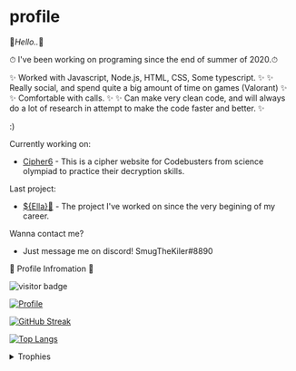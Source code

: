 # profile

📢*Hello..*📢

⏱ I've been working on programing since the end of summer of 2020.⏱ 

✨ Worked with Javascript, Node.js, HTML, CSS, Some typescript. ✨
✨ Really social, and spend quite a big amount of time on games (Valorant) ✨
✨ Comfortable with calls. ✨
✨ Can make very clean code, and will always do a lot of research in attempt to make the code faster and better. ✨

:)

Currently working on:
- [Cipher6](https://ellabot.xyz/pages/testing.html) - This is a cipher website for Codebusters from science olympiad to practice their decryption skills. 


Last project:

- [${Ella}🤖](https://discord.com/oauth2/authorize?client_id=743292394237329440&scope=bot&permissions=8) - The project I've worked on since the very begining of my career.

Wanna contact me?
- Just message me on discord! SmugTheKiler#8890


👀 Profile Infromation 👀

![visitor badge](https://visitor-badge.glitch.me/badge?page_id=smugthekiler.visitor-badge)

[![Profile](https://github-readme-stats.vercel.app/api?username=smugthekiler)](https://github.com/smugthekiler)

[![GitHub Streak](http://github-readme-streak-stats.herokuapp.com?user=SmugTheKiler&theme=city-lights&date_format=M%20j%5B%2C%20Y%5D)](https://git.io/streak-stats)

[![Top Langs](https://github-readme-stats.vercel.app/api/top-langs/?username=smugthekiler&layout=compact)](https://github.com/smugthekiler)

<details>
<summary>Trophies</summary>
<br />

![SmugTheKilers's trophies](https://github-profile-trophy.vercel.app/?username=smugthekiler&column=5&margin-w=7&margin-h=7)
</details>
